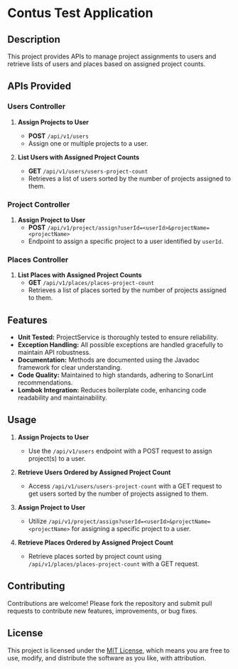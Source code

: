# Contus Test Application

## Description

This project provides APIs to manage project assignments to users and retrieve lists of users and places based on assigned project counts.

## APIs Provided

### Users Controller

1. **Assign Projects to User**
   - **POST** `/api/v1/users`
   - Assign one or multiple projects to a user.

2. **List Users with Assigned Project Counts**
   - **GET** `/api/v1/users/users-project-count`
   - Retrieves a list of users sorted by the number of projects assigned to them.

### Project Controller

1. **Assign Project to User**
   - **POST** `/api/v1/project/assign?userId=<userId>&projectName=<projectName>`
   - Endpoint to assign a specific project to a user identified by `userId`.

### Places Controller

1. **List Places with Assigned Project Counts**
   - **GET** `/api/v1/places/places-project-count`
   - Retrieves a list of places sorted by the number of projects assigned to them.

## Features

- **Unit Tested:** ProjectService is thoroughly tested to ensure reliability.
- **Exception Handling:** All possible exceptions are handled gracefully to maintain API robustness.
- **Documentation:** Methods are documented using the Javadoc framework for clear understanding.
- **Code Quality:** Maintained to high standards, adhering to SonarLint recommendations.
- **Lombok Integration:** Reduces boilerplate code, enhancing code readability and maintainability.

## Usage

1. **Assign Projects to User**
   - Use the `/api/v1/users` endpoint with a POST request to assign project(s) to a user.

2. **Retrieve Users Ordered by Assigned Project Count**
   - Access `/api/v1/users/users-project-count` with a GET request to get users sorted by the number of projects assigned to them.

3. **Assign Project to User**
   - Utilize `/api/v1/project/assign?userId=<userId>&projectName=<projectName>` for assigning a specific project to a user.

4. **Retrieve Places Ordered by Assigned Project Count**
   - Retrieve places sorted by project count using `/api/v1/places/places-project-count` with a GET request.


## Contributing

Contributions are welcome! Please fork the repository and submit pull requests to contribute new features, improvements, or bug fixes.

## License

This project is licensed under the [MIT License](link-to-license-file), which means you are free to use, modify, and distribute the software as you like, with attribution.

